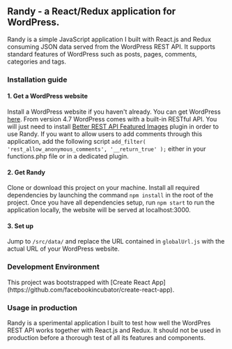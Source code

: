 <h2>Randy - a React/Redux application for WordPress.</h2>

Randy is a simple JavaScript application I built with React.js and Redux consuming JSON data served from the WordPress REST API. It supports standard features of WordPress such as posts, pages, comments, categories and tags.

<h3>Installation guide</h3>

<h4>1. Get a WordPress website</h4>
Install a WordPress website if you haven't already. You can get WordPress <a href="https://wordpress.org/" target="blank">here</a>. From version 4.7 WordPress comes with a built-in RESTful API. You will just need to install <a href="https://wordpress.org/plugins/better-rest-api-featured-images/" target="blank">Better REST API Featured Images</a> plugin in order to use Randy.
If you want to allow users to add comments through this application, add the following script <code>add_filter( 'rest_allow_anonymous_comments', '__return_true' );</code> either in your functions.php file or in a dedicated plugin.

<h4>2. Get Randy</h4>
Clone or download this project on your machine. Install all required dependencies by launching the command <code>npm install</code> in the root of the project. Once you have all dependencies setup, run <code>npm start</code> to run the application locally, the website will be served at localhost:3000.

<h4>3. Set up</h4>
Jump to <code>/src/data/</code> and replace the URL contained in <code>globalUrl.js</code> with the actual URL of your WordPress website.

<h3>Development Environment</h3>
This project was bootstrapped with [Create React App](https://github.com/facebookincubator/create-react-app).

<h3>Usage in production</h3>
Randy is a sperimental application I built to test how well the WordPres REST API works together with React.js and Redux. It should not be used in production before a thorough test of all its features and components. 
